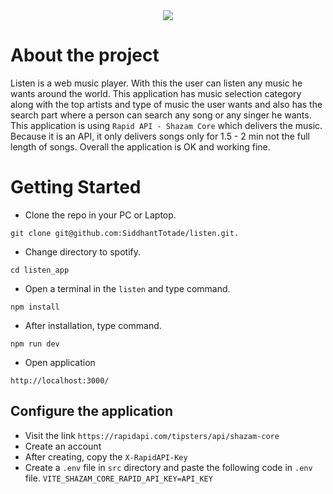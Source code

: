 <div align="center" >
  <img src="https://github.com/SiddhantTotade/spotify/blob/main/app_images/listen_logo.png" />
</div>

# About the project

Listen is a web music player. With this the user can listen any music he wants around the world. This application has music selection category along with the top artists and type of music the user wants and also has the search part where a person can search any song or any singer he wants. This application is using `Rapid API - Shazam Core` which delivers the music. Because it is an API, it only delivers songs only for 1.5 - 2 min not the full length of songs. Overall the application is OK and working fine.

# Getting Started
+ Clone the repo in your PC or Laptop.
```shell
git clone git@github.com:SiddhantTotade/listen.git.
```
+ Change directory to spotify.
```shell
cd listen_app
```
+ Open a terminal in the `listen` and type command.
```shell
npm install
```
+ After installation, type command.
```shell
npm run dev
```
+ Open application
```shell
http://localhost:3000/
```

## Configure the application
+ Visit the link `https://rapidapi.com/tipsters/api/shazam-core`
+ Create an account
+ After creating, copy the `X-RapidAPI-Key`
+ Create a `.env` file in `src` directory and paste the following code in `.env` file.
`VITE_SHAZAM_CORE_RAPID_API_KEY=API_KEY`
